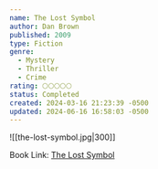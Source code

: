 ```yaml
---
name: The Lost Symbol
author: Dan Brown
published: 2009
type: Fiction
genre:
  - Mystery
  - Thriller
  - Crime
rating: 🌕🌕🌕🌕🌕
status: Completed
created: 2024-03-16 21:23:39 -0500
updated: 2024-06-16 16:58:03 -0500
---
```


![[the-lost-symbol.jpg|300]]

Book Link: [The Lost Symbol](https://www.goodreads.com/book/show/6411961-the-lost-symbol)
